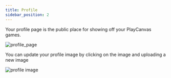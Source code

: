 ```yaml
---
title: Profile
sidebar_position: 2
---
```


Your profile page is the public place for showing off your PlayCanvas games.

![profile_page](/img/user-manual/profile/profile.png)

You can update your profile image by clicking on the image and uploading a new image

![profile image](/img/user-manual/profile/update-profile-image.jpg)
